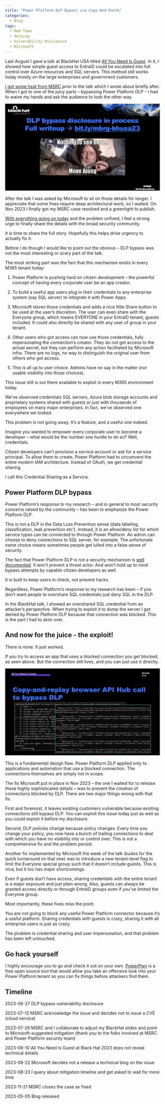 ```yaml
---
title: "Power Platform DLP Bypass via Copy-And-Paste"
categories:
  - Blog
tags:
  - Red Team
  - Hacking
  - Vulnerability Disclosure
  - Microsoft
---
```


Last August I gave a talk at BlackHat USA titled [All You Need Is Guest](https://www.blackhat.com/us-23/briefings/schedule/index.html#all-you-need-is-guest-32647).
In it, I showed how simple guest access to EntraID could be escalated into full control over Azure resources and SQL servers. This method still works today mostly on the large enterprises and government customers.

[I got some heat from MSRC](https://www.mbgsec.com/blog/my-intense-2am-conversations-with-msrc-a-week-before-bh/) prior to the talk which I wrote about briefly after. When I got to one of the juicy parts – bypassing Power Platform DLP – I had to waive my hands and ask the audience to look the other way.

![DLP bypass to be disclosed](/assets/images/2024-05-04-all-you-need-is-guest/dlp-bypass-look-away.png)

After the talk I was asked by Microsoft to sit on those details for longer.
I appreciate that some fixes require deep architectural work, so I waited.
On Nov 2023 I finally got my MSRC case resolved and a greenlight to publish.

[With everything going on today](https://www.theverge.com/24148033/satya-nadella-microsoft-security-memo) and the problem unfixed, I feel a strong urge to finally share the details with the broad security community.

It is time to share the full story. Hopefully this helps drive urgency to actually fix it.

Before I do though I would like to point out the obvious – DLP bypass was not the most interesting or scary part of the talk.

The most striking part was the fact that this mechanism exists in every M365 tenant today:

1.	Power Platform is pushing hard on citizen development – the powerful concept of having every corporate user be an app creator.

2.	To build a useful app users plug in their credentials to any enterprise system (say SQL server) to integrate it with Power Apps.

3.	Microsoft stores those credentials and adds a nice little Share button to be used at the user’s discretion. The user can even share with the Everyone  group, which means EVERYONE in your EntraID tenant, guests included. It could also directly be shared with any user of group in your tenant.

4.	Other users who got access can now use those credentials, fully impersonating the connection’s creator. They do not get access to the actual secret, but they can perform any action facilitated by Microsoft infra. There are no logs, no way to distinguish the original user from others who got access.

5.	This is all up to user choice. Admins have no say in the matter (nor usable visibility into those choices).

This issue still is out there available to exploit in every M365 environment today.

We’ve observed credentials SQL servers, Azure blob storage accounts and proprietary systems shared with guests or _just_ with thousands of employees on many major enterprises.
In fact, we’ve observed one everywhere we looked.

This problem is not going away. It’s a feature, and a useful one indeed.

Imagine you wanted to empower every corporate user to become a developer – what would be the number one hurdle to do so? Well, credentials.

Citizen developers can’t provision a service account or ask for a service principal. To allow them to create, Power Platform had to circumvent the entire modern IAM architecture. Instead of OAuth, we get credential sharing.

I call this Credential Sharing as a Service.

## Power Platform DLP bypass

Power Platform’s response to my research – and in general to most security concerns raised by the community – has been to emphasize the Power Platform DLP.

This is not a DLP in the Data Loss Prevention sense (data labeling, classification, leak prevention etc’).
Instead, it is an allow/deny list for which service types can be connected to through Power Platform. An admin can choose to deny connections to SQL server, for example. The unfortunate name choice means sometimes people get lulled into a false sense of security.

The fact that Power Platform DLP is not a security mechanism is [well documented](https://www.zenity.io/blog/research/microsoft-power-platform-dlp-bypass-uncovered-finding-5-parent-and-child-flow-execution/).
It won’t prevent a threat actor. And won’t hold up to most bypass attempts by capable citizen developers as well.

It is built to keep users in check, not prevent hacks.

Regardless, Power Platform’s response to my research has been – if you don’t want people to overshare SQL credentials just deny SQL in the DLP.

In the BlackHat talk, I showed an overshared SQL credential from an attacker’s perspective.
When trying to exploit it to dump the server I got denied by Power Platform DLP because that connection was blocked.
This is the part I had to skim over.

## And now for the juice -  the exploit!

There is none. It just worked.

If you try to access an app that uses a blocked connection you get blocked, as seen above. But the connection still lives, and you can just use it directly.

![Copy and paste to bypass DLP](/assets/images/2024-05-05-all-you-need-is-guest-dlp-bypass/copy-and-paste%20to%20bypass%20DLP.png)

This is a fundamental design flaw. Power Platform DLP applied only to applications and automation that use a blocked connection. The connections themselves are simply not in scope.

The fix Microsoft put in place in Nov 2023 – the one I waited for to release these highly sophisticated details – was to prevent the creation of connections blocked by DLP.
There are two major things wrong with that fix.

First and foremost, it leaves existing customers vulnerable because existing connections still bypass DLP. You can exploit this issue today just as well as you could exploit it before my disclosure.

Second, DLP policies change because policy changes. Every time you change your policy, you now have a bunch of trailing connections to deal with which you have no visibility into or control over. This is not a comprehensive fix and the problem persist.

Another fix implemented by Microsoft the week of the talk (kudos for the quick turnaround on that one) was to introduce a new tenant-level flag to limit the Everyone special group such that it doesn’t include guests. This is nice, but it too has major shortcomings.

Even if guests don’t have access, sharing credentials with the entire tenant is a major exposure and just plain wrong. Also, guests can always be granted access directly or through EntraID groups even if you’ve limited the Everyone group.

Most importantly, these fixes miss the point.

You are not going to block any useful Power Platform connector because it’s a useful platform. Sharing credentials with guests is crazy, sharing it with all enterprise users is just as crazy.

The problem is credential sharing and user impersonation, and that problem has been left untouched.

## Go hack yourself

I highly encourage you to go and check it out on your own.
[PowerPwn](https://github.com/mbrg/power-pwn) is a free open source tool that would allow you take an offensive look into your Power Platform tenant so you can fix things before attackers find them.

## Timeline

2023-06-27 DLP bypass vulnerability disclosure

2023-07-12 MSRC acknowledge the issue and decides not to issue a CVE (cloud service)

2023-07-26 MSRC and I collaborate to adjust my BlackHat slides and point to Microsoft-suggested mitigation (thank you to the 
folks involved at MSRC and Power Platform security team)

2023-08-10 All You Need Is Guest at Black Hat 2023 does not reveal technical details

2023-08-22 Microsoft decides not a release a technical blog on the issue

2023-08-23 I query about mitigation timeline and get asked to wait for more time

2023-11-21 MSRC closes the case as fixed

2023-05-05 Blog released
